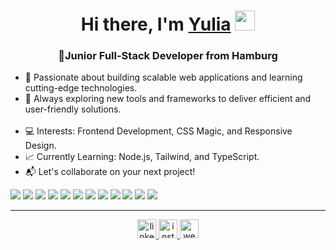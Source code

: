 <h1 align="center">Hi there, I'm <a href="https://yulia-siebrandt.netlify.app/" target="_blank">Yulia</a> 
<img src="https://github.com/blackcater/blackcater/raw/main/images/Hi.gif" height="32"/></h1>
<h3 align="center">🌟Junior Full-Stack Developer from Hamburg</h3>
<ul>
  <li>🔧 Passionate about building scalable web applications and learning cutting-edge technologies.</li>
  <li>🚀 Always exploring new tools and frameworks to deliver efficient and user-friendly solutions.</li>
  <br>
  <li>💻 Interests: Frontend Development, CSS Magic, and Responsive Design.</li>
  <li>📈 Currently Learning: Node.js, Tailwind, and TypeScript.</li>
  <li>📬 Let's collaborate on your next project!</li>
</ul>

<div>
<img src="https://img.shields.io/badge/HTML5-E34F26?style=for-the-badge&logo=html5&logoColor=white" />
<img src="https://img.shields.io/badge/CSS3-1572B6?style=for-the-badge&logo=css3&logoColor=white" />
<img src="https://img.shields.io/badge/JavaScript-323330?style=for-the-badge&logo=javascript&logoColor=F7DF1E" />
<img src="https://img.shields.io/badge/React-20232A?style=for-the-badge&logo=react&logoColor=61DAFB" />
<img src="https://img.shields.io/badge/Redux-593D88?style=for-the-badge&logo=redux&logoColor=white" />
<img src="https://img.shields.io/badge/React_Router-CA4245?style=for-the-badge&logo=react-router&logoColor=white" />
<img src="https://img.shields.io/badge/Postman-FF6C37?style=for-the-badge&logo=Postman&logoColor=white" />
<img src="https://img.shields.io/badge/Node%20js-339933?style=for-the-badge&logo=nodedotjs&logoColor=white" />
<img src="https://img.shields.io/badge/GSAP-93CF2B?style=for-the-badge&logo=greensock&logoColor=white" />
<img src="https://img.shields.io/badge/Bootstrap-563D7C?style=for-the-badge&logo=bootstrap&logoColor=white" />
<img src="https://img.shields.io/badge/Figma-F24E1E?style=for-the-badge&logo=figma&logoColor=white" />
<img src="https://img.shields.io/badge/Canva-%2300C4CC.svg?&style=for-the-badge&logo=Canva&logoColor=white" />
</div>
<hr>
<div align="center">
  <a href="https://www.linkedin.com/in/yulia-siebrandt/" target="_blank">
    <img src='https://cdn.jsdelivr.net/npm/simple-icons@3.0.1/icons/linkedin.svg' alt='linkedin' height='30'>
  </a>
  <a href="https://www.instagram.com/serenity_script/" target="_blank">
    <img src='https://cdn.jsdelivr.net/npm/simple-icons@3.0.1/icons/instagram.svg' alt='instagram' height='30'>
  </a>
  <a href="https://yulia-siebrandt.netlify.app/" target="_blank">
    <img src='https://cdn.jsdelivr.net/npm/simple-icons@3.0.1/icons/icloud.svg' alt='website' height='30'>
  </a>
</div>
